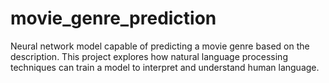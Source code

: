 # movie_genre_prediction
Neural network model capable of predicting a movie genre based on the description. This project explores how natural language processing techniques can train a model to interpret and understand human language.
